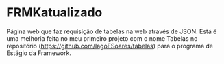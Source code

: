 # FRMKatualizado
Página web que faz requisição de tabelas na web através de JSON. Está é uma melhoria feita no meu primeiro projeto com o nome Tabelas no repositório (https://github.com/IagoFSoares/tabelas) para o programa de Estágio da Framework.
